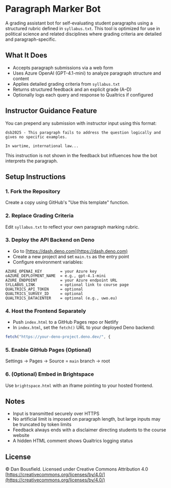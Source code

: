 # Paragraph Marker Bot

A grading assistant bot for self-evaluating student paragraphs using a structured rubric defined in `syllabus.txt`. This tool is optimized for use in political science and related disciplines where grading criteria are detailed and paragraph-specific.

## What It Does

* Accepts paragraph submissions via a web form
* Uses Azure OpenAI (GPT-4.1-mini) to analyze paragraph structure and content
* Applies detailed grading criteria from `syllabus.txt`
* Returns structured feedback and an explicit grade (A–D)
* Optionally logs each query and response to Qualtrics if configured

## Instructor Guidance Feature

You can prepend any submission with instructor input using this format:

```
dsb2025 - This paragraph fails to address the question logically and gives no specific examples.

In wartime, international law...
```

This instruction is not shown in the feedback but influences how the bot interprets the paragraph.

## Setup Instructions

### 1. Fork the Repository

Create a copy using GitHub's "Use this template" function.

### 2. Replace Grading Criteria

Edit `syllabus.txt` to reflect your own paragraph marking rubric.

### 3. Deploy the API Backend on Deno

* Go to [https://dash.deno.com](https://dash.deno.com)
* Create a new project and set `main.ts` as the entry point
* Configure environment variables:

```
AZURE_OPENAI_KEY        = your Azure key
oAZURE_DEPLOYMENT_NAME  = e.g., gpt-4.1-mini
AZURE_ENDPOINT          = your Azure endpoint URL
SYLLABUS_LINK           = optional link to course page
QUALTRICS_API_TOKEN     = optional
QUALTRICS_SURVEY_ID     = optional
QUALTRICS_DATACENTER    = optional (e.g., uwo.eu)
```

### 4. Host the Frontend Separately

* Push `index.html` to a GitHub Pages repo or Netlify
* In `index.html`, set the `fetch()` URL to your deployed Deno backend:

```js
fetch("https://your-deno-project.deno.dev/", {
```

### 5. Enable GitHub Pages (Optional)

Settings → Pages → Source = `main` branch → root

### 6. (Optional) Embed in Brightspace

Use `brightspace.html` with an iframe pointing to your hosted frontend.

## Notes

* Input is transmitted securely over HTTPS
* No artificial limit is imposed on paragraph length, but large inputs may be truncated by token limits
* Feedback always ends with a disclaimer directing students to the course website
* A hidden HTML comment shows Qualtrics logging status

## License

© Dan Bousfield. Licensed under Creative Commons Attribution 4.0
[https://creativecommons.org/licenses/by/4.0/](https://creativecommons.org/licenses/by/4.0/)
